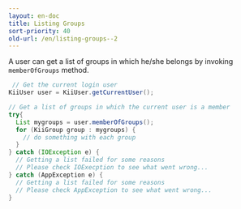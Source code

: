 ```yaml
---
layout: en-doc
title: Listing Groups
sort-priority: 40
old-url: /en/listing-groups--2
---
```

A user can get a list of groups in which he/she belongs by invoking `memberOfGroups` method.


```java
 // Get the current login user
KiiUser user = KiiUser.getCurrentUser();

// Get a list of groups in which the current user is a member
try{
  List mygroups = user.memberOfGroups();
  for (KiiGroup group : mygroups) {
    // do something with each group
  }  
} catch (IOException e) {
  // Getting a list failed for some reasons
  // Please check IOExecption to see what went wrong...
} catch (AppException e) {
  // Getting a list failed for some reasons
  // Please check AppException to see what went wrong...
}
```

